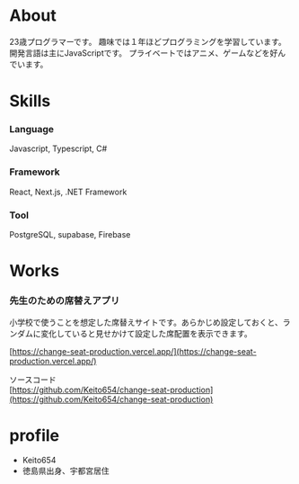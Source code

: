 # About

23歳プログラマーです。
趣味では１年ほどプログラミングを学習しています。開発言語は主にJavaScriptです。
プライベートではアニメ、ゲームなどを好んでいます。

# Skills
### Language
Javascript, Typescript, C#  

### Framework
React, Next.js, .NET Framework

### Tool
PostgreSQL, supabase, Firebase  

# Works
### 先生のための席替えアプリ
小学校で使うことを想定した席替えサイトです。あらかじめ設定しておくと、ランダムに変化していると見せかけて設定した席配置を表示できます。

[https://change-seat-production.vercel.app/](https://change-seat-production.vercel.app/)

ソースコード  
[https://github.com/Keito654/change-seat-production](https://github.com/Keito654/change-seat-production)

# profile
- Keito654
- 徳島県出身、宇都宮居住
